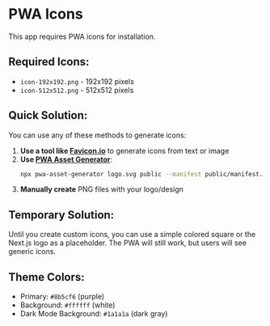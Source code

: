 # PWA Icons

This app requires PWA icons for installation. 

## Required Icons:
- `icon-192x192.png` - 192x192 pixels
- `icon-512x512.png` - 512x512 pixels

## Quick Solution:

You can use any of these methods to generate icons:

1. **Use a tool like [Favicon.io](https://favicon.io/)** to generate icons from text or image
2. **Use [PWA Asset Generator](https://github.com/elegantapp/pwa-asset-generator)**: 
   ```bash
   npx pwa-asset-generator logo.svg public --manifest public/manifest.json
   ```
3. **Manually create** PNG files with your logo/design

## Temporary Solution:

Until you create custom icons, you can use a simple colored square or the Next.js logo as a placeholder. The PWA will still work, but users will see generic icons.

## Theme Colors:
- Primary: `#8b5cf6` (purple)
- Background: `#ffffff` (white)
- Dark Mode Background: `#1a1a1a` (dark gray)

